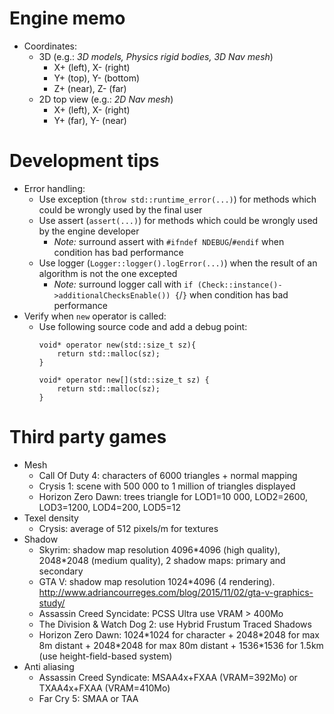 # Engine memo
- Coordinates:
    - 3D (e.g.: *3D models, Physics rigid bodies, 3D Nav mesh*)
        - X+ (left), X- (right)
        - Y+ (top), Y- (bottom)
        - Z+ (near), Z- (far)
    - 2D top view (e.g.: *2D Nav mesh*)
        - X+ (left), X- (right)
        - Y+ (far), Y- (near)

# Development tips
- Error handling:
    - Use exception (`throw std::runtime_error(...)`) for methods which could be wrongly used by the final user
    - Use assert (`assert(...)`) for methods which could be wrongly used by the engine developer
        - *Note:* surround assert with `#ifndef NDEBUG`/`#endif` when condition has bad performance
    - Use logger (`Logger::logger().logError(...)`) when the result of an algorithm is not the one excepted
        - *Note:* surround logger call with `if (Check::instance()->additionalChecksEnable()) {`/`}` when condition has bad performance
- Verify when `new` operator is called:
    - Use following source code and add a debug point:
        ```
        void* operator new(std::size_t sz){
            return std::malloc(sz);
        }

        void* operator new[](std::size_t sz) {
            return std::malloc(sz);
        }
        ```

# Third party games
- Mesh
	- Call Of Duty 4: characters of 6000 triangles + normal mapping
	- Crysis 1: scene with 500 000 to 1 million of triangles displayed
	- Horizon Zero Dawn: trees triangle for LOD1=10 000, LOD2=2600, LOD3=1200, LOD4=200, LOD5=12
- Texel density
	- Crysis: average of 512 pixels/m for textures
- Shadow
	- Skyrim: shadow map resolution 4096\*4096 (high quality), 2048\*2048 (medium quality), 2 shadow maps: primary and secondary
	- GTA V: shadow map resolution 1024\*4096 (4 rendering). http://www.adriancourreges.com/blog/2015/11/02/gta-v-graphics-study/
	- Assassin Creed Syncidate: PCSS Ultra use VRAM > 400Mo
	- The Division & Watch Dog 2: use Hybrid Frustum Traced Shadows
	- Horizon Zero Dawn: 1024\*1024 for character + 2048\*2048 for max 8m distant + 2048\*2048 for max 80m distant + 1536\*1536 for 1.5km (use height-field-based system)
- Anti aliasing
	- Assassin Creed Syndicate: MSAA4x+FXAA (VRAM=392Mo) or TXAA4x+FXAA (VRAM=410Mo)
	- Far Cry 5: SMAA or TAA

